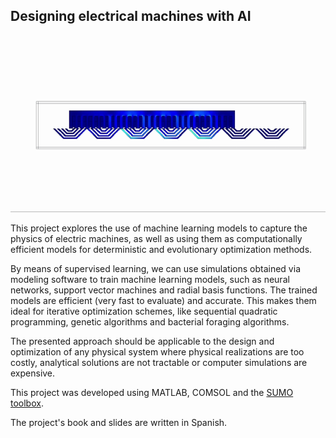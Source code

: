 ## Designing electrical machines with AI

![sim](simulation.gif)

This project explores the use of machine learning models to capture the physics of electric machines, as well as using them as computationally efficient models for deterministic and evolutionary optimization methods.

By means of supervised learning, we can use simulations obtained via modeling software to train machine learning models, such as neural networks, support vector machines and radial basis functions. The trained models are efficient (very fast to evaluate) and accurate. This makes them ideal for iterative optimization schemes, like sequential quadratic programming, genetic algorithms and bacterial foraging algorithms.

The presented approach should be applicable to the design and optimization of any physical system where physical realizations are too costly, analytical solutions are not tractable or computer simulations are expensive.

This project was developed using MATLAB, COMSOL and the [SUMO toolbox](http://sumo.intec.ugent.be/).

The project's book and slides are written in Spanish.
